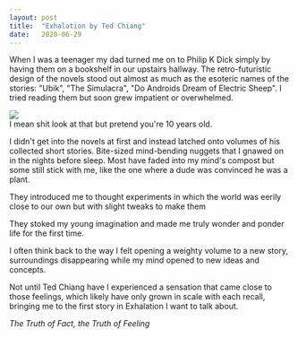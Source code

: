 ```yaml
---
layout: post
title:  "Exhalation by Ted Chiang"
date:   2020-06-29
---
```


When I was a teenager my dad turned me on to Philip K Dick simply by having them
on a bookshelf in our upstairs hallway. The retro-futuristic design of the novels
stood out almost as much as the esoteric names of the stories: "Ubik", "The Simulacra",
"Do Androids Dream of Electric Sheep". I tried reading them but soon grew impatient or overwhelmed.
<div style="text-align:left"><img src="/assets/Dick-Ubik.jpg" /></div>
I mean shit look at that but pretend you're 10 years old.

I didn't get into the novels at first and instead latched onto volumes of his collected short stories.
Bite-sized mind-bending nuggets that I gnawed on in the nights before sleep. Most
have faded into my mind's compost but some still stick with me, like the one where
a dude was convinced he was a plant.

They introduced me to thought experiments in which the world was eerily close to our own but with slight
tweaks to make them

They stoked my young imagination and made me truly wonder and ponder life for the first time.

I often think back to the way I felt opening a weighty volume to a new story, surroundings disappearing while my mind opened to new
ideas and concepts.

Not until Ted Chiang have I experienced a sensation that came close to those feelings,
which likely have only grown in scale with each recall, bringing me to the first story in Exhalation I want to talk about.

 _The Truth of Fact, the Truth of Feeling_
